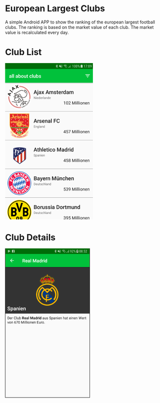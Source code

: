 # European Largest Clubs
A simple Android APP to show the ranking of the european largest football clubs. The ranking is based on the market value of each club. The market value is recalculated every day.

# Club List
![](images/screen1.png)

# Club Details
![](images/screen2.png)
